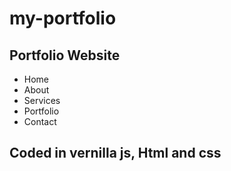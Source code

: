 # my-portfolio

## Portfolio Website
 - Home
 - About
 - Services
 - Portfolio
 - Contact

 ## Coded in vernilla js, Html and css
